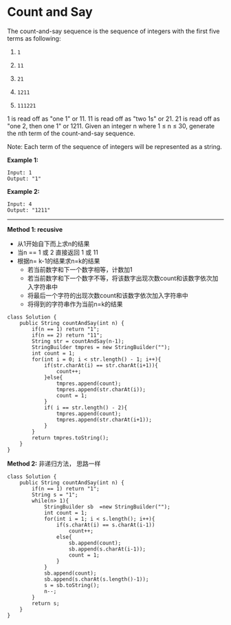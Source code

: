 # Count and Say

The count-and-say sequence is the sequence of integers with the first five terms as following:

1.     1
2.     11
3.     21
4.     1211
5.     111221

1 is read off as "one 1" or 11.
11 is read off as "two 1s" or 21.
21 is read off as "one 2, then one 1" or 1211.
Given an integer n where 1 ≤ n ≤ 30, generate the nth term of the count-and-say sequence.

Note: Each term of the sequence of integers will be represented as a string.
 
**Example 1:**
```
Input: 1
Output: "1"
```
**Example 2:**
```
Input: 4
Output: "1211"
```
---

**Method 1: recusive**

* 从1开始自下而上求n的结果
* 当n == 1 或 2 直接返回 1 或 11 
* 根据n= k-1的结果求n=k的结果
  * 若当前数字和下一个数字相等，计数加1
  * 若当前数字和下一个数字不等，将该数字出现次数count和该数字依次加入字符串中
  * 将最后一个字符的出现次数count和该数字依次加入字符串中
  * 将得到的字符串作为当前n=k的结果

```
class Solution {
    public String countAndSay(int n) {
        if(n == 1) return "1";
        if(n == 2) return "11";
        String str = countAndSay(n-1);
        StringBuilder tmpres = new StringBuilder("");
        int count = 1;
        for(int i = 0; i < str.length() - 1; i++){
            if(str.charAt(i) == str.charAt(i+1)){
                count++;
            }else{
                tmpres.append(count);
                tmpres.append(str.charAt(i));                
                count = 1;
            }
            if( i == str.length() - 2){
                tmpres.append(count);
                tmpres.append(str.charAt(i+1));
            }
        }
        return tmpres.toString();          
    }
}
```

**Method 2:**
非递归方法， 思路一样
```
class Solution {
    public String countAndSay(int n) {
        if(n == 1) return "1";
        String s = "1";
        while(n> 1){
            StringBuilder sb  =new StringBuilder("");
            int count = 1;
            for(int i = 1; i < s.length(); i++){
                if(s.charAt(i) == s.charAt(i-1))
                    count++;
                else{
                    sb.append(count);
                    sb.append(s.charAt(i-1));
                    count = 1;
                }
            }
            sb.append(count);
            sb.append(s.charAt(s.length()-1));   
            s = sb.toString();
            n--;
        }
        return s;
    }
}
```
